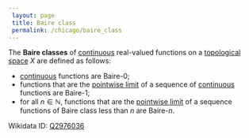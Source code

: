 ```yaml
---
 layout: page
 title: Baire class
 permalink: /chicago/baire_class
---
```

The **Baire classes** of [continuous](https://mathgloss.github.io/MathGloss/chicago/continuous) real-valued functions on a [topological space](https://mathgloss.github.io/MathGloss/chicago/topological_space) $X$ are defined as follows:
- [continuous](https://mathgloss.github.io/MathGloss/chicago/continuous) functions are Baire-0;
- functions that are the [pointwise limit](https://mathgloss.github.io/MathGloss/chicago/pointwise_convergence) of a sequence of [continuous](https://mathgloss.github.io/MathGloss/chicago/continuous) functions are Baire-1;
- for all $n \in \mathbb N$, functions that are the [pointwise limit](https://mathgloss.github.io/MathGloss/chicago/######################pointwise_limit) of a sequence functions of Baire class less than $n$ are Baire-$n$.

Wikidata ID: [Q2976036](https://www.wikidata.org/wiki/Q2976036)